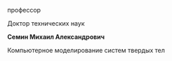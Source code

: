 профессор

Доктор технических наук

**Семин Михаил Александрович**

Компьютерное моделирование систем твердых тел